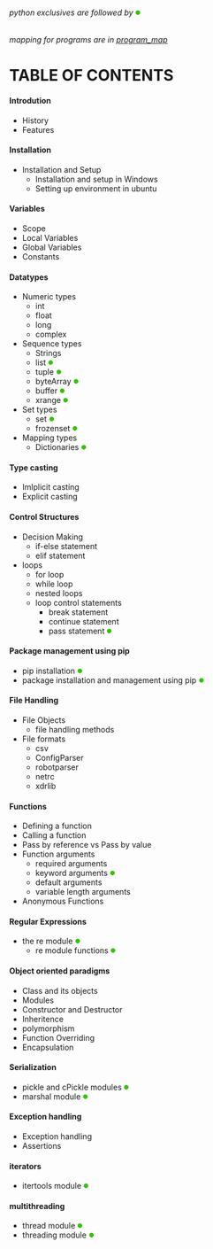 ###### python exclusives are followed by <img src="/assets/green.png" width="10px"/>
###### mapping for programs are in [program_map](program_map.md)
# TABLE OF CONTENTS
#### Introdution
- History
- Features

#### Installation
- Installation and Setup
  - Installation and setup in Windows
  - Setting up environment in ubuntu

#### Variables
- Scope
- Local Variables
- Global Variables
- Constants

#### Datatypes
- Numeric types
  - int
  - float
  - long
  - complex
- Sequence types
  - Strings
  - list <img src="/assets/green.png" width="10px"/>
  - tuple <img src="/assets/green.png" width="10px"/>
  - byteArray <img src="/assets/green.png" width="10px"/>
  - buffer <img src="/assets/green.png" width="10px"/>
  - xrange <img src="/assets/green.png" width="10px"/>
- Set types
  - set <img src="/assets/green.png" width="10px"/>
  - frozenset <img src="/assets/green.png" width="10px"/>
- Mapping types
  - Dictionaries <img src="/assets/green.png" width="10px"/>

#### Type casting
- Imlplicit casting
- Explicit casting

#### Control Structures
- Decision Making
  - if-else statement
  - elif statement
- loops
  - for loop
  - while loop
  - nested loops
  - loop control statements
    - break statement
    - continue statement
    - pass statement <img src="/assets/green.png" width="10px"/>

#### Package management using pip
- pip installation <img src="/assets/green.png" width="10px"/>
- package installation and management using pip <img src="/assets/green.png" width="10px"/>

#### File Handling
- File Objects
  - file handling methods
- File formats
  - csv
  - ConfigParser
  - robotparser
  - netrc
  - xdrlib

#### Functions
- Defining a function
- Calling a function
- Pass by reference vs Pass by value
- Function arguments
  - required arguments
  - keyword arguments <img src="/assets/green.png" width="10px"/>
  - default arguments
  - variable length arguments
- Anonymous Functions

#### Regular Expressions
- the re module <img src="/assets/green.png" width="10px"/>
  - re module functions <img src="/assets/green.png" width="10px"/>

#### Object oriented paradigms
- Class and its objects
- Modules
- Constructor and Destructor
- Inheritence
- polymorphism
- Function Overriding
- Encapsulation

#### Serialization
- pickle and cPickle modules <img src="/assets/green.png" width="10px"/>
- marshal module <img src="/assets/green.png" width="10px"/>

#### Exception handling
- Exception handling
- Assertions

#### iterators
- itertools module <img src="/assets/green.png" width="10px"/>

#### multithreading
- thread module <img src="/assets/green.png" width="10px"/>
- threading module <img src="/assets/green.png" width="10px"/>
